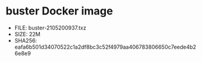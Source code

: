 # buster Docker image

* FILE: buster-2105200937.txz
* SIZE: 22M
* SHA256: eafa6b501d34070522c1a2df8bc3c52f4979aa406783806650c7eede4b26e8e9
